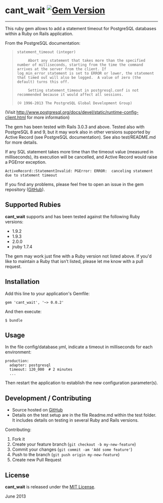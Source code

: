 # cant_wait [![Gem Version](https://badge.fury.io/rb/cant_wait.png)](http://badge.fury.io/rb/cant_wait)

-------

This ruby gem allows to add a statement timeout for PostgreSQL databases within a Ruby on Rails application.

From the PostgreSQL documentation:

>     statement_timeout (integer)
> 
>          Abort any statement that takes more than the specified number of milliseconds, starting from the time the command arrives at the server from the client. If log_min_error_statement is set to ERROR or lower, the statement that timed out will also be logged.  A value of zero (the default) turns this off.
> 
>          Setting statement_timeout in postgresql.conf is not recommended because it would affect all sessions.
> 
>     (© 1996-2013 The PostgreSQL Global Development Group)

(Visit <http://www.postgresql.org/docs/devel/static/runtime-config-client.html> for more information)


The gem has been tested with Rails 3.0.3 and above.  Tested also with PostgreSQL 8 and 9, but it may work also in other versions supported by Active Record (see PostgreSQL documentation). See also test/README.md for more details.

If any SQL statement takes more time than the timeout value (measured in milliseconds), its execution will be cancelled, and Active Record would raise a PGError exception.

    ActiveRecord::StatementInvalid: PGError: ERROR:  canceling statement due to statement timeout

If you find any problems, please feel free to open an issue in the gem repository ([GitHub](https://github.com/CarlosCD/cant_wait)).


## Supported Rubies

**cant_wait** supports and has been tested against the following Ruby versions:

- 1.9.2
- 1.9.3
- 2.0.0
- jruby 1.7.4

The gem may work just fine with a Ruby version not listed above. If you'd like to maintain a Ruby that isn't listed, please let me know with a pull request.


## Installation

Add this line to your application's Gemfile:

    gem 'cant_wait', '~> 0.0.2'

And then execute:

    $ bundle


## Usage

In the file config/database.yml, indicate a timeout in milliseconds for each environment:

    production:
      adapter: postgresql
      timeout: 120_000  # 2 minutes
      ...

Then restart the application to establish the new configuration parameter(s).


## Development / Contributing

* Source hosted on [GitHub](https://github.com/CarlosCD/cant_wait)
* Details on the test setup are in the file Readme.md within the test folder. It includes details on testing in several Ruby and Rails versions.

Contributing:

1. Fork it
2. Create your feature branch (`git checkout -b my-new-feature`)
3. Commit your changes (`git commit -am 'Add some feature'`)
4. Push to the branch (`git push origin my-new-feature`)
5. Create new Pull Request


## License

**cant_wait** is released under the [MIT License](http://opensource.org/licenses/MIT).


June 2013
